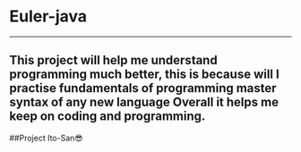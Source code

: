 # Euler-java
-----

This project will help me understand programming much better,
  this is because will I practise fundamentals of programming 
  master syntax of any new language
Overall it helps me keep on coding and programming.
-----

##Project Ito-San😎
